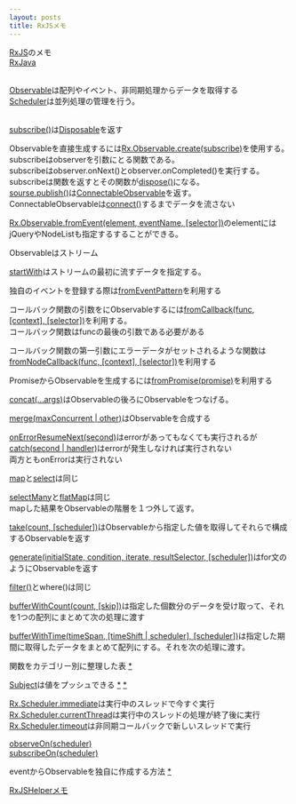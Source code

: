 ```yaml
---
layout: posts
title: RxJSメモ
---
```

[RxJS](https://reactive-extensions.github.io/RxJS/)のメモ     
[RxJava](https://github.com/ReactiveX/RxJava/wiki)  
<br/>
  
[Observable](https://github.com/Reactive-Extensions/RxJS/blob/master/doc/api/core/observable.md)は配列やイベント、非同期処理からデータを取得する   
[Scheduler](https://github.com/Reactive-Extensions/RxJS/blob/master/doc/api/schedulers/scheduler.md)は並列処理の管理を行う。    
<br/>

[subscribe()](https://github.com/Reactive-Extensions/RxJS/blob/master/doc/api/core/operators/subscribe.md)は[Disposable](https://github.com/Reactive-Extensions/RxJS/blob/master/doc/api/disposables/disposable.md)を返す    
  
Observableを直接生成するには[Rx.Observable.create(subscribe)](https://github.com/Reactive-Extensions/RxJS/blob/master/doc/api/core/operators/create.md)を使用する。   
subscribeはobserverを引数にとる関数である。    
subscribeはobserver.onNext()とobserver.onCompleted()を実行する。       
subscribeは関数を返すとその関数が[dispose()](https://github.com/Reactive-Extensions/RxJS/blob/master/doc/api/disposables/disposable.md#rxdisposableprototypedispose)になる。   
[sourse.publish()](https://github.com/Reactive-Extensions/RxJS/blob/master/doc/api/core/operators/publish.md)は[ConnectableObservable](https://github.com/Reactive-Extensions/RxJS/blob/master/doc/api/core/operators/connect.md)を返す。      
ConnectableObservableは[connect()](https://github.com/Reactive-Extensions/RxJS/blob/master/doc/api/core/operators/connect.md)するまでデータを流さない     
   
[Rx.Observable.fromEvent(element, eventName, [selector])](https://github.com/Reactive-Extensions/RxJS/blob/master/doc/api/core/operators/fromevent.md)のelementにはjQueryやNodeListも指定するすることができる。    
    
Observableはストリーム   
  
[startWith](https://github.com/Reactive-Extensions/RxJS/blob/master/doc/api/core/operators/startwith.md)はストリームの最初に流すデータを指定する。   
   
独自のイベントを登録する際は[fromEventPattern](https://github.com/Reactive-Extensions/RxJS/blob/master/doc/api/core/operators/fromeventpattern.md)を利用する  
    
コールバック関数の引数をにObservableするには[fromCallback(func, [context], [selector])](https://github.com/Reactive-Extensions/RxJS/blob/master/doc/api/core/operators/fromcallback.md)を利用する。    
コールバック関数はfuncの最後の引数である必要がある    
          
コールバック関数の第一引数にエラーデータがセットされるような関数は[fromNodeCallback(func, [context], [selector])](https://github.com/Reactive-Extensions/RxJS/blob/master/doc/api/core/operators/fromnodecallback.md)を利用する       
    
PromiseからObservableを生成するには[fromPromise(promise)](https://github.com/Reactive-Extensions/RxJS/blob/master/doc/api/core/operators/frompromise.md)を利用する   
   
[concat(...args)](https://github.com/Reactive-Extensions/RxJS/blob/master/doc/api/core/operators/concat.md)はObservableの後ろにObservableをつなげる。  

[merge(maxConcurrent | other)](https://github.com/ReactiveX/RxJava/wiki/Combining-Observables#merge)はObservableを合成する   
    
[onErrorResumeNext(second)](https://github.com/Reactive-Extensions/RxJS/blob/master/doc/api/core/operators/onerrorresumenextproto.md)はerrorがあってもなくても実行されるが[catch(second | handler)](https://github.com/Reactive-Extensions/RxJS/blob/master/doc/api/core/operators/catchproto.md)はerrorが発生しなければ実行されない    
両方ともonErrorは実行されない    
   
[map](https://github.com/Reactive-Extensions/RxJS/blob/master/doc/api/core/operators/select.md)と[select](https://github.com/Reactive-Extensions/RxJS/blob/master/doc/api/core/operators/select.md)は同じ   

[selectMany](https://github.com/ReactiveX/RxJava/wiki/Transforming-Observables#flatmap-concatmap-and-flatmapiterable)と[flatMap](https://github.com/ReactiveX/RxJava/wiki/Transforming-Observables#flatmap-concatmap-and-flatmapiterable)は同じ   
mapした結果をObservableの階層を１つ外して返す。    
    
[take(count, [scheduler])](https://github.com/Reactive-Extensions/RxJS/blob/master/doc/api/core/operators/take.md)はObservableから指定した値を取得してそれらで構成するObservableを返す
         
[generate(initialState, condition, iterate, resultSelector, [scheduler])](https://github.com/Reactive-Extensions/RxJS/blob/master/doc/api/core/operators/generate.md)はfor文のようにObservableを返す    
    
[filter()](https://github.com/Reactive-Extensions/RxJS/blob/master/doc/api/core/operators/where.md)とwhere()は同じ   
    
[bufferWithCount(count, [skip])](https://github.com/Reactive-Extensions/RxJS/blob/master/doc/api/core/operators/bufferwithcount.md)は指定した個数分のデータを受け取って、それを1つの配列にまとめて次の処理に渡す   
   
[bufferWithTime(timeSpan, [timeShift | scheduler], [scheduler])](https://github.com/Reactive-Extensions/RxJS/blob/master/doc/api/core/operators/bufferwithtime.md)は指定した期間に取得したデータをまとめて配列にする。それを次の処理に渡す。    
     
関数をカテゴリー別に整理した表 [*](https://xgrommx.github.io/rx-book/content/getting_started_with_rxjs/creating_and_querying_observable_sequences/operators_by_category.html) 

[Subject](https://github.com/Reactive-Extensions/RxJS/blob/master/doc/api/subjects/subject.md)は値をプッシュできる [*](http://jsdo.it/38elements/rxjs_subject/) [*](https://xgrommx.github.io/rx-book/content/how_do_it/simple_event_emitter.html)     
      
[Rx.Scheduler.immediate](https://github.com/Reactive-Extensions/RxJS/blob/master/doc/api/schedulers/scheduler.md#rxschedulerimmediate)は実行中のスレッドで今すぐ実行    
[Rx.Scheduler.currentThread](https://github.com/Reactive-Extensions/RxJS/blob/master/doc/api/schedulers/scheduler.md#rxschedulerimmediate)は実行中のスレッドの処理が終了後に実行      
[Rx.Scheduler.timeout](https://github.com/Reactive-Extensions/RxJS/blob/master/doc/api/schedulers/scheduler.md#rxschedulertimeout)は非同期コールバックで新しいスレッドで実行     
      
[observeOn(scheduler)](https://github.com/Reactive-Extensions/RxJS/blob/master/doc/api/core/operators/observeon.md)  
[subscribeOn(scheduler)](https://github.com/Reactive-Extensions/RxJS/blob/master/doc/api/core/operators/subscribeon.md)    
   
eventからObservableを独自に作成する方法 [*](https://xgrommx.github.io/rx-book/content/how_do_it/existing_api.html)    
    
[RxJSHelperメモ](/2015/01/03/rxjs-helper.html)   
   









